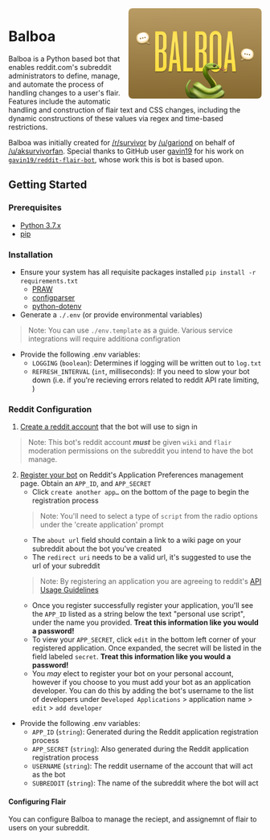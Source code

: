 <img align="right" height="180" src="./balboa_emblem.png">

# Balboa

Balboa is a Python based bot that enables reddit.com's subreddit administrators to define, manage, and automate the process of handling changes to a user's flair. Features include the automatic handling and construction of flair text and CSS changes, including the dynamic constructions of these values via regex and time-based restrictions.

Balboa was initially created for [/r/survivor](https://www.reddit.com/r/survivor) by [/u/gariond](https://www.reddit.com/user/Gariond) on behalf of [/u/aksurvivorfan](https://www.reddit.com/user/aksurvivorfan). Special thanks to GitHub user [gavin19](https://github.com/gavin19) for his work on [`gavin19/reddit-flair-bot`](https://github.com/gavin19/reddit-flair-bot), whose work this is bot is based upon.

## Getting Started

### Prerequisites
* [Python 3.7.x](https://docs.python.org/3/ "documentation")
* [pip](https://pip.pypa.io/en/stable/installing/ "installation instructions")


### Installation
* Ensure your system has all requisite packages installed `pip install -r requirements.txt`
    * [PRAW](http://praw.readthedocs.io/en/latest/# "PRAW documentation")
    * [configparser](https://docs.python.org/2/library/configparser.html "configparser documentation")
    * [python-dotenv](https://pypi.python.org/pypi/python-dotenv "dotenv documentation")
* Generate a `./.env` (or provide environmental variables)
> Note: You can use `./env.template` as a guide. Various service integrations will require additiona configration
* Provide the following .env variables:
    * `LOGGING` (`boolean`): Determines if logging will be written out to `log.txt`
    * `REFRESH_INTERVAL` (`int`, milliseconds): If you need to slow your bot down (i.e. if you're recieving errors related to reddit API rate limiting, )
    
### Reddit Configuration
1. [Create a reddit account](https://www.reddit.com/register/) that the bot will use to sign in
> Note: This bot's reddit account **_must_** be given `wiki` and `flair` moderation permissions on the subreddit you intend to have the bot manage.
2. [Register your bot](https://www.reddit.com/prefs/apps) on Reddit's Application Preferences management page. Obtain an `APP_ID`, and `APP_SECRET`
    * Click `create another app…` on the bottom of the page to begin the registration process
    > Note: You'll need to select a type of `script` from the radio options under the 'create application' prompt  
    * The `about url` field should contain a link to a wiki page on your subreddit about the bot you've created
    * The `redirect uri` needs to be a valid url, it's suggested to use the url of your subreddit
    > Note: By registering an application you are agreeing to reddit's [API Usage Guidelines](https://www.reddit.com/wiki/api)
    * Once you register successfully register your application, you'll see the `APP_ID` listed as a string below the text "personal use script", under the name you provided. **Treat this information like you would a password!**
    * To view your `APP_SECRET`, click `edit` in the bottom left corner of your registered application. Once expanded, the secret will be listed in the field labeled `secret`. **Treat this information like you would a password!**
    * You _may_ elect to register your bot on your personal account, however if you choose to you must add your bot as an application developer. You can do this by adding the bot's username to the list of developers under `Developed Applications` > application name > `edit` > `add developer`
* Provide the following .env variables:
    * `APP_ID` (`string`): Generated during the Reddit application registration process
    * `APP_SECRET` (`string`): Also generated during the Reddit application registration process
    * `USERNAME` (`string`): The reddit username of the account that will act as the bot
    * `SUBREDDIT` (`string`): The name of the subreddit where the bot will act

#### Configuring Flair
You can configure Balboa to manage the reciept, and assignemnt of flair to users on your subreddit.
<!-- TODO: JRB Subreddit Flair Configuration Description -->
